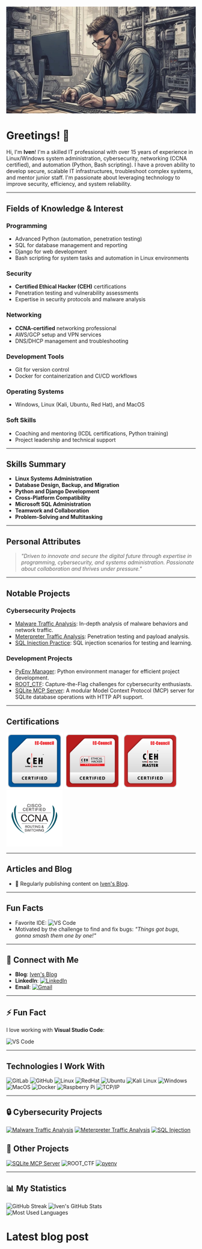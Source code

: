![Iven's GitHub Banner](./img/cover.jpg)


# Greetings! 👋

Hi, I'm **Iven**! I'm a skilled IT professional with over 15 years of experience in
Linux/Windows system administration, cybersecurity, networking (CCNA
certified), and automation (Python, Bash scripting). I have a proven ability to
develop secure, scalable IT infrastructures, troubleshoot complex
systems, and mentor junior staff. I'm passionate about leveraging
technology to improve security, efficiency, and system reliability.

---

## Fields of Knowledge & Interest

### Programming
- Advanced Python (automation, penetration testing)
- SQL for database management and reporting
- Django for web development
- Bash scripting for system tasks and automation in Linux environments

### Security
- **Certified Ethical Hacker (CEH)** certifications
- Penetration testing and vulnerability assessments
- Expertise in security protocols and malware analysis

### Networking
- **CCNA-certified** networking professional
- AWS/GCP setup and VPN services
- DNS/DHCP management and troubleshooting

### Development Tools
- Git for version control
- Docker for containerization and CI/CD workflows

### Operating Systems
- Windows, Linux (Kali, Ubuntu, Red Hat), and MacOS

### Soft Skills
- Coaching and mentoring (ICDL certifications, Python training)
- Project leadership and technical support

---

## Skills Summary

- **Linux Systems Administration**
- **Database Design, Backup, and Migration**
- **Python and Django Development**
- **Cross-Platform Compatibility**
- **Microsoft SQL Administration**
- **Teamwork and Collaboration**
- **Problem-Solving and Multitasking**

---

## Personal Attributes
> _"Driven to innovate and secure the digital future through expertise in programming, cybersecurity, and systems administration. Passionate about collaboration and thrives under pressure."_

---

## Notable Projects

### Cybersecurity Projects
- [Malware Traffic Analysis](https://github.com/iven86/Malware-Traffic-Analysis): In-depth analysis of malware behaviors and network traffic.
- [Meterpreter Traffic Analysis](https://github.com/iven86/Meterpreter-Traffic-Analysis): Penetration testing and payload analysis.
- [SQL Injection Practice](https://github.com/iven86): SQL injection scenarios for testing and learning.

### Development Projects
- [PyEnv Manager](https://github.com/iven86/pyenv): Python environment manager for efficient project development.
- [ROOT_CTF](https://github.com/iven86): Capture-the-Flag challenges for cybersecurity enthusiasts.
- [SQLite MCP Server](https://github.com/iven86/sqlite-mcp-server): A modular Model Context Protocol (MCP) server for SQLite database operations with HTTP API support.

---

## Certifications
<p>
<a href="#"><img src="./img/CEH.png" alt="CEH" height="150" /></a>
<a href="#"><img src="./img/CEHPRACTICAL.png" alt="CEH Practical" height="150" /></a>
<a href="#"><img src="./img/CEHMASTER.png" alt="CEH Master" height="150" /></a>
<a href="#"><img src="./img/ccna-routing-switching.png" alt="CCNA Routing & Switching" height="150" /></a>
</p>

---

## Articles and Blog
- 📄 Regularly publishing content on [Iven's Blog](http://www.iven.in/).

---

## Fun Facts
- Favorite IDE: ![VS Code](https://img.shields.io/badge/-Visual%20Studio%20Code-000000?style=flat-square&logo=visual-studio-code&logoColor=007ACC)
- Motivated by the challenge to find and fix bugs: _"Things got bugs, gonna smash them one by one!"_

---

## 🔖 Connect with Me

- **Blog**: [Iven's Blog](http://www.iven.in/)
- **LinkedIn**: [![LinkedIn](https://img.shields.io/badge/-LinkedIn-blue?style=flat-square&logo=LinkedIn&logoColor=white)](https://www.linkedin.com/in/iven86/)
- **Email**: [![Gmail](https://img.shields.io/badge/-Gmail-c14438?style=flat-square&logo=Gmail&logoColor=white)](mailto:ivenprvb@gmail.com)

---

## ⚡ Fun Fact

I love working with **Visual Studio Code**:

![VS Code](https://img.shields.io/badge/-VS%20Code-000000?style=flat&logo=visual-studio-code&logoColor=white)

---

## Technologies I Work With

![GitLab](https://img.shields.io/badge/-GitLab-000000?style=flat&logo=GitLab&logoColor=fc5a24)
![GitHub](https://img.shields.io/badge/-GitHub-000000?style=flat&logo=github&logoColor=FFFFFF)
![Linux](https://img.shields.io/badge/-Linux-000000?style=flat&logo=linux&logoColor=FCC624)
![RedHat](https://img.shields.io/badge/-RedHat-000000?style=flat&logo=RedHat&logoColor=fc5a24)
![Ubuntu](https://img.shields.io/badge/-Ubuntu-000000?style=flat&logo=Ubuntu&logoColor=FCC624)
![Kali Linux](https://img.shields.io/badge/-Kali%20Linux-000000?style=flat&logo=KaliLinux&logoColor=FCC624)
![Windows](https://img.shields.io/badge/-Windows-000000?style=flat&logo=windows&logoColor=FCC624)
![MacOS](https://img.shields.io/badge/-MacOS-000000?style=flat&logo=Apple&logoColor=FCC624)
![Docker](https://img.shields.io/badge/-Docker-000000?style=flat&logo=docker&logoColor=FCC624)
![Raspberry Pi](https://img.shields.io/badge/-Raspberry%20Pi-000000?style=flat&logo=raspberrypi&logoColor=FCC624)
![TCP/IP](https://img.shields.io/badge/-TCP/IP-000000?style=flat&logo=cisco&logoColor=white)

---

## 🔒 Cybersecurity Projects

[![Malware Traffic Analysis](https://img.shields.io/badge/-Malware_Traffic_Analysis-000000?style=flat)](https://github.com/iven86/Malware-Traffic-Analysis)
[![Meterpreter Traffic Analysis](https://img.shields.io/badge/-Meterpreter_Traffic_Analysis-000000?style=flat)](https://github.com/iven86/Meterpreter-Traffic-Analysis)
[![SQL Injection](https://img.shields.io/badge/-%f0%9f%92%89%20SQL%20Injection-000000?style=flat)](https://github.com/iven86)

## 🚀 Other Projects

[![SQLite MCP Server](https://img.shields.io/badge/-SQLite_MCP_Server-000000?style=flat&logo=sqlite&logoColor=44A833)](https://github.com/iven86/sqlite-mcp-server)
![ROOT_CTF](https://img.shields.io/badge/-ROOT_CTF-000000?style=flat&logo=sharp)
[![pyenv](https://img.shields.io/badge/-pyenv-000000?style=flat&logo=git&logoColor=F05032)](https://github.com/iven86/pyenv)

---

## 📊 My Statistics

![GitHub Streak](https://github-readme-streak-stats.herokuapp.com/?user=iven86&theme=dark)
![Iven's GitHub Stats](https://github-readme-stats.vercel.app/api?username=iven86&count_private=true&show_icons=true&theme=dark)<br>
![Most Used Languages](https://github-readme-stats.vercel.app/api/top-langs/?username=iven86&layout=compact&theme=dark)<br>

# Latest blog post
<!-- BLOG-POST-LIST:START -->
<!-- BLOG-POST-LIST:END -->
